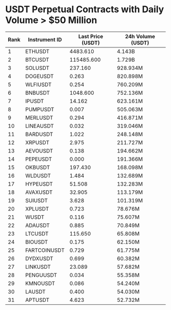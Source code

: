 # USDT Perpetual Contracts with Daily Volume > $50 Million

| Rank | Instrument ID | Last Price (USDT) | 24h Volume (USDT) |
|------|---------------|-------------------|-------------------|
| 1 | ETHUSDT | 4483.610 | 4.143B |
| 2 | BTCUSDT | 115485.600 | 1.729B |
| 3 | SOLUSDT | 237.160 | 928.934M |
| 4 | DOGEUSDT | 0.263 | 820.898M |
| 5 | WLFIUSDT | 0.254 | 760.209M |
| 6 | BNBUSDT | 1048.600 | 752.136M |
| 7 | IPUSDT | 14.162 | 623.161M |
| 8 | PUMPUSDT | 0.007 | 505.063M |
| 9 | MERLUSDT | 0.294 | 416.871M |
| 10 | LINEAUSDT | 0.032 | 319.046M |
| 11 | BARDUSDT | 1.022 | 248.148M |
| 12 | XRPUSDT | 2.975 | 211.727M |
| 13 | AEVOUSDT | 0.138 | 194.662M |
| 14 | PEPEUSDT | 0.000 | 191.366M |
| 15 | OKBUSDT | 197.430 | 168.098M |
| 16 | WLDUSDT | 1.484 | 132.689M |
| 17 | HYPEUSDT | 51.508 | 132.283M |
| 18 | AVAXUSDT | 32.905 | 113.179M |
| 19 | SUIUSDT | 3.628 | 101.319M |
| 20 | XPLUSDT | 0.723 | 78.676M |
| 21 | WUSDT | 0.116 | 75.607M |
| 22 | ADAUSDT | 0.885 | 70.849M |
| 23 | LTCUSDT | 115.650 | 65.808M |
| 24 | BIOUSDT | 0.175 | 62.150M |
| 25 | FARTCOINUSDT | 0.729 | 61.775M |
| 26 | DYDXUSDT | 0.699 | 60.382M |
| 27 | LINKUSDT | 23.089 | 57.682M |
| 28 | PENGUUSDT | 0.034 | 55.358M |
| 29 | KMNOUSDT | 0.086 | 54.240M |
| 30 | LAUSDT | 0.400 | 54.030M |
| 31 | APTUSDT | 4.623 | 52.732M |
